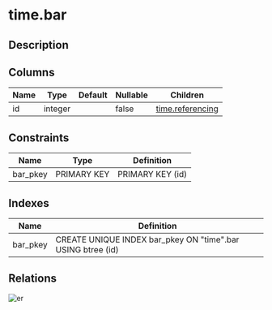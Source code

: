 # time.bar

## Description

## Columns

| Name | Type | Default | Nullable | Children |
| ---- | ---- | ------- | -------- | -------- |
| id | integer |  | false | [time.referencing](time.referencing.md) |

## Constraints

| Name | Type | Definition |
| ---- | ---- | ---------- |
| bar_pkey | PRIMARY KEY | PRIMARY KEY (id) |

## Indexes

| Name | Definition |
| ---- | ---------- |
| bar_pkey | CREATE UNIQUE INDEX bar_pkey ON "time".bar USING btree (id) |

## Relations

![er](time.bar.svg)
